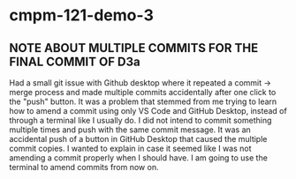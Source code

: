 # cmpm-121-demo-3

## NOTE ABOUT MULTIPLE COMMITS FOR THE FINAL COMMIT OF D3a

Had a small git issue with Github desktop where it repeated a commit -> merge
process and made multiple commits accidentally after one click to the "push"
button. It was a problem that stemmed from me trying to learn how to amend a
commit using only VS Code and GitHub Desktop, instead of through a terminal like
I usually do. I did not intend to commit something multiple times and push with
the same commit message. It was an accidental push of a button in GitHub Desktop
that caused the multiple commit copies. I wanted to explain in case it seemed
like I was not amending a commit properly when I should have. I am going to use
the terminal to amend commits from now on.
